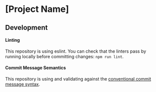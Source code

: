 # [Project Name]

## Development

#### Linting

This repository is using eslint. You can check that the linters pass by running locally before committing changes: `npm run lint`.


#### Commit Message Semantics

This repository is using and validating against the [conventional commit message syntax](https://www.conventionalcommits.org/en/v1.0.0/).
